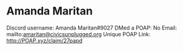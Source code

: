 # Amanda Maritan

Discord username: Amanda Maritan#9027
DMed a POAP: No
Email: mailto:amaritan@civicsunplugged.org
Unique POAP Link: http://POAP.xyz/claim/27papd